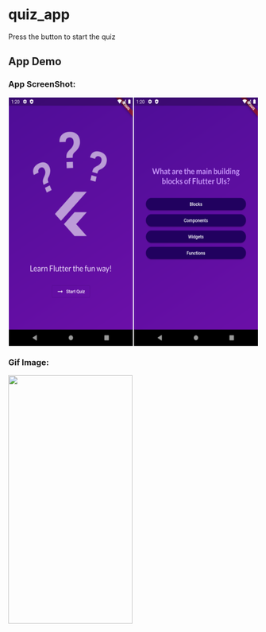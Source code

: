 # quiz_app

Press the button to start the quiz

## App Demo

### App ScreenShot:

<style>
.images {
    display: flex;
    justify-content: space-evenly;
    
}

 </style>

<div class='images'>
<img src='./assets/images/image_1.png' width ="250" height="500"> 

<img src='./assets/images/image_2.png' width ="250" height="500"> 

</div>

### Gif Image:

<img src='./assets/images/quiz.gif' width ="250" height="500">


